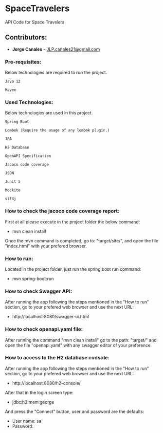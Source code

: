 # SpaceTravelers
API Code for Space Travelers

## Contributors:
* **Jorge Canales** - JLP.canales21@gmail.com

### Pre-requisites:

Below technologies are required to run the project.

```
Java 12
```
```
Maven
```

### Used Technologies:

Below technologies are used in this project.

```
Spring Boot
```
```
Lombok (Require the usage of any lombok plugin.)
```
```
JPA
```
```
H2 Database
```
```
OpenAPI Specification
```
```
Jacoco code coverage
```
```
JSON
```
```
Junit 5
```
```
Mockito
```
```
slf4j
```

### How to check the jacoco code coverage report:

First at all please execute in the project folder the below command:

* mvn clean install

Once the mvn command is completed, go to: "target/site/", and open the file "index.html"
 with your prefered browser.
 
### How to run:

Located in the project folder, just run the spring boot run command:

* mvn spring-boot:run


### How to check Swagger API:

After running the app following the steps mentioned in the "How to run" section, go to your
 prefered web browser and use the next URL:

* http://localhost:8080/swagger-ui.html

### How to check openapi.yaml file:

After running the command "mvn clean install" go to the path: "target/" and open the file
 "openapi.yaml" with any swagger editor of your preference.

### How to access to the H2 database console:

After running the app following the steps mentioned in the "How to run" section, go to your
 prefered web browser and use the next URL:

* http://localhost:8080/h2-console/

After that in the login screen type:

* jdbc:h2:mem:george

And press the "Connect" button, user and password are the defaults:

* User name: sa
* Password:
